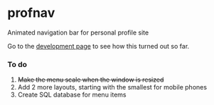 # profnav
Animated navigation bar for personal profile site

Go to the [development page](www.kitchentabledigest.com/animatedmenu "April Carter") to see how this turned out so far.

### To do
1. ~~Make the menu scale when the window is resized~~
2. Add 2 more layouts, starting with the smallest for mobile phones
3. Create SQL database for menu items
